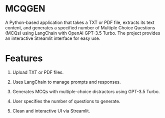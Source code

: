 # MCQGEN

A Python-based application that takes a TXT or PDF file, extracts its text content, and generates a specified number of Multiple Choice Questions (MCQs) using LangChain with OpenAI GPT-3.5 Turbo.
The project provides an interactive Streamlit interface for easy use.

# Features

1. Upload TXT or PDF files.

2. Uses LangChain to manage prompts and responses.

3. Generates MCQs with multiple-choice distractors using GPT-3.5 Turbo.

4. User specifies the number of questions to generate.

5. Clean and interactive UI via Streamlit.


